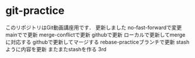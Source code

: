 # git-practice
このリポジトリはGit動画講座用です．
更新しました
no-fast-forwardで変更
mainでで更新
merge-conflictで更新
githubで更新
ローカルで更新してmergeに対応する
githubで更新してマージする
rebase-practiceブランチで更新
stashように内容を更新
またまたstashを作る
3rd